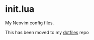 # init.lua
My Neovim config files.

This has been moved to my [dotfiles](https://github.com/undeadevs/dotfiles) repo
